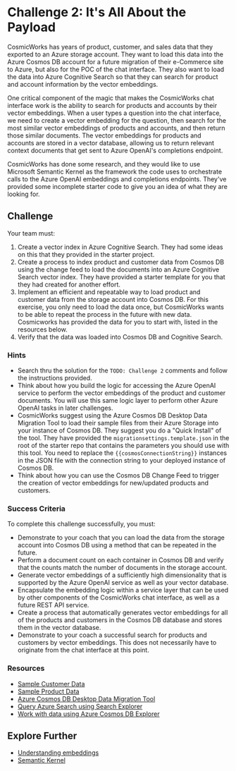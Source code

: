 # Challenge 2: It's All About the Payload

CosmicWorks has years of product, customer, and sales data that they exported to an Azure storage account. They want to load this data into the Azure Cosmos DB account for a future migration of their e-Commerce site to Azure, but also for the POC of the chat interface. They also want to load the data into Azure Cognitive Search so that they can search for product and account information by the vector embeddings.

One critical component of the magic that makes the CosmicWorks chat interface work is the ability to search for products and accounts by their vector embeddings. When a user types a question into the chat interface, we need to create a vector embedding for the question, then search for the most similar vector embeddings of products and accounts, and then return those similar documents. The vector embeddings for products and accounts are stored in a vector database, allowing us to return relevant context documents that get sent to Azure OpenAI's completions endpoint.

CosmicWorks has done some research, and they would like to use Microsoft Semantic Kernel as the framework the code uses to orchestrate calls to the Azure OpenAI embeddings and completions endpoints. They've provided some incomplete starter code to give you an idea of what they are looking for.

## Challenge

Your team must:


1. Create a vector index in Azure Cognitive Search. They had some ideas on this that they provided in the starter project.
2. Create a process to index product and customer data from Cosmos DB using the change feed to load the documents into an Azure Cognitive Search vector index. They have provided a starter template for you that they had created for another effort.
3. Implement an efficient and repeatable way to load product and customer data from the storage account into Cosmos DB. For this exercise, you only need to load the data once, but CosmicWorks wants to be able to repeat the process in the future with new data. Cosmicworks has provided the data for you to start with, listed in the resources below.
4. Verify that the data was loaded into Cosmos DB and Cognitive Search.


### Hints

- Search thru the solution for the `TODO: Challenge 2` comments and follow the instructions provided.
- Think about how you build the logic for accessing the Azure OpenAI service to perform the vector embeddings of the product and customer documents. You will use this same logic layer to perform other Azure OpenAI tasks in later challenges.
- CosmicWorks suggest using the Azure Cosmos DB Desktop Data Migration Tool to load their sample files from their Azure Storage into your instance of Cosmos DB. They suggest you do a "Quick Install" of the tool. They have provided the `migrationsettings.template.json` in the root of the starter repo that contains the parameters you should use with this tool. You need to replace the `{{cosmosConnectionString}}` instances in the JSON file with the connection string to your deployed instance of Cosmos DB.
- Think about how you can use the Cosmos DB Change Feed to trigger the creation of vector embeddings for new/updated products and customers.

### Success Criteria

To complete this challenge successfully, you must:

- Demonstrate to your coach that you can load the data from the storage account into Cosmos DB using a method that can be repeated in the future.
- Perform a document count on each container in Cosmos DB and verify that the counts match the number of documents in the storage account.
- Generate vector embeddings of a sufficiently high dimensionality that is supported by the Azure OpenAI service as well as your vector database.
- Encapsulate the embedding logic within a service layer that can be used by other components of the CosmicWorks chat interface, as well as a future REST API service.
- Create a process that automatically generates vector embeddings for all of the products and customers in the Cosmos DB database and stores them in the vector database.
- Demonstrate to your coach a successful search for products and customers by vector embeddings. This does not necessarily have to originate from the chat interface at this point.

### Resources

- [Sample Customer Data](https://cosmosdbcosmicworks.blob.core.windows.net/cosmic-works-small/customer.json)
- [Sample Product Data](https://cosmosdbcosmicworks.blob.core.windows.net/cosmic-works-small/product.json)
- [Azure Cosmos DB Desktop Data Migration Tool](https://github.com/AzureCosmosDB/data-migration-desktop-tool)
- [Query Azure Search using Search Explorer](https://learn.microsoft.com/azure/search/search-explorer)
- [Work with data using Azure Cosmos DB Explorer](https://learn.microsoft.com/en-us/azure/cosmos-db/data-explorer)

## Explore Further

- [Understanding embeddings](https://learn.microsoft.com/azure/cognitive-services/openai/concepts/understand-embeddings)
- [Semantic Kernel](https://learn.microsoft.com/semantic-kernel/overview/)
